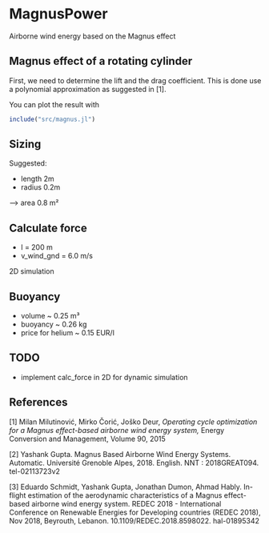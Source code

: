 # MagnusPower
Airborne wind energy based on the Magnus effect

## Magnus effect of a rotating cylinder
First, we need to determine the lift and the drag coefficient. This
is done use a polynomial approximation as suggested in [1].

You can plot the result with
```julia
include("src/magnus.jl")
```

## Sizing
Suggested:
- length 2m
- radius 0.2m

--> area 0.8 m²

## Calculate force
- l = 200 m
- v_wind_gnd = 6.0 m/s

2D simulation

## Buoyancy
- volume ~ 0.25 m³
- buoyancy ~ 0.26 kg
- price for helium ~ 0.15 EUR/l

## TODO
- implement calc_force in 2D for dynamic simulation

## References

[1] Milan Milutinović, Mirko Čorić, Joško Deur,
*Operating cycle optimization for a Magnus effect-based airborne wind energy system,*
Energy Conversion and Management, Volume 90, 2015

[2] Yashank Gupta. Magnus Based Airborne Wind Energy Systems. Automatic. Université Grenoble
Alpes, 2018. English. NNT : 2018GREAT094. tel-02113723v2

[3] Eduardo Schmidt, Yashank Gupta, Jonathan Dumon, Ahmad Hably. In-flight estimation of the
aerodynamic characteristics of a Magnus effect-based airborne wind energy system. REDEC 2018 -
International Conference on Renewable Energies for Developing countries (REDEC 2018), Nov 2018,
Beyrouth, Lebanon. 10.1109/REDEC.2018.8598022. hal-01895342


